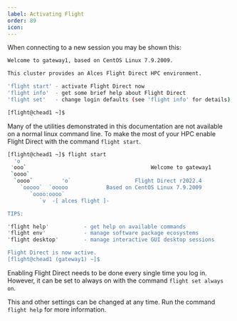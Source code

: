 ```yaml
---
label: Activating Flight
order: 89
icon: 
---
```


When connecting to a new session you may be shown this:

```bash
Welcome to gateway1, based on CentOS Linux 7.9.2009.

This cluster provides an Alces Flight Direct HPC environment.

'flight start' - activate Flight Direct now
'flight info'  - get some brief help about Flight Direct
'flight set'   - change login defaults (see 'flight info' for details)

[flight@chead1 ~]$
```

Many of the utilities demonstrated in this documentation are not available on a normal linux command line. To make the most of your HPC enable Flight Direct with the command `flight start`.

```bash
[flight@chead1 ~]$ flight start
  'o`
 'ooo`                                       Welcome to gateway1
 `oooo`
  `oooo`         'o`                    Flight Direct r2022.4
    `ooooo`  `ooooo            Based on CentOS Linux 7.9.2009
       `oooo:oooo`
          `v  -[ alces flight ]-

TIPS:

'flight help'           - get help on available commands
'flight env'            - manage software package ecosystems
'flight desktop'        - manage interactive GUI desktop sessions

Flight Direct is now active.
[flight@chead1 (gateway1) ~]$
```

Enabling Flight Direct needs to be done every single time you log in. However, it can be set to always on with the command `flight set always on`.

This and other settings can be changed at any time. Run the command `flight help` for more information.
